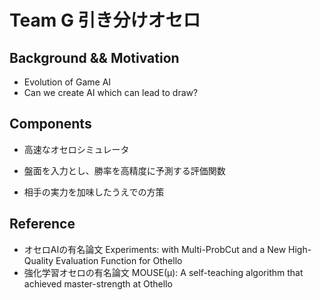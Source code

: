 # Team G 引き分けオセロ

## Background && Motivation

- Evolution of Game AI
- Can we create AI which can lead to draw?

## Components

- 高速なオセロシミュレータ

- 盤面を入力とし、勝率を高精度に予測する評価関数

- 相手の実力を加味したうえでの方策

## Reference

- オセロAIの有名論文 Experiments: with Multi-ProbCut and a New High-Quality Evaluation Function for Othello
- 強化学習オセロの有名論文 MOUSE(μ): A self-teaching algorithm that achieved master-strength at Othello 

